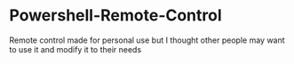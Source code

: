 # Powershell-Remote-Control
Remote control made for personal use but I thought other people may want to use it and modify it to their needs
